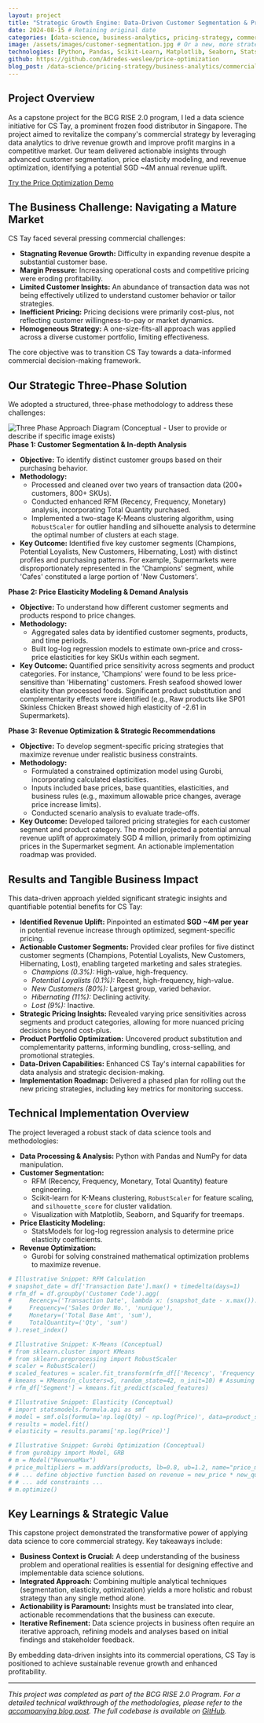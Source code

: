 ```yaml
---
layout: project
title: "Strategic Growth Engine: Data-Driven Customer Segmentation & Price Optimization for CS Tay"
date: 2024-08-15 # Retaining original date
categories: [data-science, business-analytics, pricing-strategy, commercial-strategy, capstone]
image: /assets/images/customer-segmentation.jpg # Or a new, more strategic image
technologies: [Python, Pandas, Scikit-Learn, Matplotlib, Seaborn, StatsModels, Gurobi, RFM Analysis, K-Means Clustering, Price Elasticity Modeling, Revenue Optimization]
github: https://github.com/Adredes-weslee/price-optimization
blog_post: /data-science/pricing-strategy/business-analytics/commercial-strategy/2024/08/15/customer-segmentation-price-optimization.html # Link to the new blog post
---
```


## Project Overview

As a capstone project for the BCG RISE 2.0 program, I led a data science initiative for CS Tay, a prominent frozen food distributor in Singapore. The project aimed to revitalize the company's commercial strategy by leveraging data analytics to drive revenue growth and improve profit margins in a competitive market. Our team delivered actionable insights through advanced customer segmentation, price elasticity modeling, and revenue optimization, identifying a potential SGD ~4M annual revenue uplift.

<div class="demo-link-container">
  <a href="https://adredes-weslee-price-optimization-streamlitapp-yxjoe3.streamlit.app/" class="demo-button" target="_blank" rel="noopener noreferrer">
    <i class="fas fa-chart-line"></i> Try the Price Optimization Demo
  </a>
</div>

## The Business Challenge: Navigating a Mature Market

CS Tay faced several pressing commercial challenges:
* **Stagnating Revenue Growth:** Difficulty in expanding revenue despite a substantial customer base.
* **Margin Pressure:** Increasing operational costs and competitive pricing were eroding profitability.
* **Limited Customer Insights:** An abundance of transaction data was not being effectively utilized to understand customer behavior or tailor strategies.
* **Inefficient Pricing:** Pricing decisions were primarily cost-plus, not reflecting customer willingness-to-pay or market dynamics.
* **Homogeneous Strategy:** A one-size-fits-all approach was applied across a diverse customer portfolio, limiting effectiveness.

The core objective was to transition CS Tay towards a data-informed commercial decision-making framework.

## Our Strategic Three-Phase Solution

We adopted a structured, three-phase methodology to address these challenges:

![Three Phase Approach Diagram (Conceptual - User to provide or describe if specific image exists)](/assets/images/three-phase-approach-placeholder.png) **Phase 1: Customer Segmentation & In-depth Analysis**
* **Objective:** To identify distinct customer groups based on their purchasing behavior.
* **Methodology:**
    * Processed and cleaned over two years of transaction data (200+ customers, 800+ SKUs).
    * Conducted enhanced RFM (Recency, Frequency, Monetary) analysis, incorporating Total Quantity purchased.
    * Implemented a two-stage K-Means clustering algorithm, using `RobustScaler` for outlier handling and silhouette analysis to determine the optimal number of clusters at each stage.
* **Key Outcome:** Identified five key customer segments (Champions, Potential Loyalists, New Customers, Hibernating, Lost) with distinct profiles and purchasing patterns. For example, Supermarkets were disproportionately represented in the 'Champions' segment, while 'Cafes' constituted a large portion of 'New Customers'.

**Phase 2: Price Elasticity Modeling & Demand Analysis**
* **Objective:** To understand how different customer segments and products respond to price changes.
* **Methodology:**
    * Aggregated sales data by identified customer segments, products, and time periods.
    * Built log-log regression models to estimate own-price and cross-price elasticities for key SKUs within each segment.
* **Key Outcome:** Quantified price sensitivity across segments and product categories. For instance, 'Champions' were found to be less price-sensitive than 'Hibernating' customers. Fresh seafood showed lower elasticity than processed foods. Significant product substitution and complementarity effects were identified (e.g., Raw products like SP01 Skinless Chicken Breast showed high elasticity of -2.61 in Supermarkets).

**Phase 3: Revenue Optimization & Strategic Recommendations**
* **Objective:** To develop segment-specific pricing strategies that maximize revenue under realistic business constraints.
* **Methodology:**
    * Formulated a constrained optimization model using Gurobi, incorporating calculated elasticities.
    * Inputs included base prices, base quantities, elasticities, and business rules (e.g., maximum allowable price changes, average price increase limits).
    * Conducted scenario analysis to evaluate trade-offs.
* **Key Outcome:** Developed tailored pricing strategies for each customer segment and product category. The model projected a potential annual revenue uplift of approximately SGD 4 million, primarily from optimizing prices in the Supermarket segment. An actionable implementation roadmap was provided.

## Results and Tangible Business Impact

This data-driven approach yielded significant strategic insights and quantifiable potential benefits for CS Tay:

* **Identified Revenue Uplift:** Pinpointed an estimated **SGD ~4M per year** in potential revenue increase through optimized, segment-specific pricing.
* **Actionable Customer Segments:** Provided clear profiles for five distinct customer segments (Champions, Potential Loyalists, New Customers, Hibernating, Lost), enabling targeted marketing and sales strategies.
    * _Champions (0.3%):_ High-value, high-frequency.
    * _Potential Loyalists (0.1%):_ Recent, high-frequency, high-value.
    * _New Customers (80%):_ Largest group, varied behavior.
    * _Hibernating (11%):_ Declining activity.
    * _Lost (9%):_ Inactive.
* **Strategic Pricing Insights:** Revealed varying price sensitivities across segments and product categories, allowing for more nuanced pricing decisions beyond cost-plus.
* **Product Portfolio Optimization:** Uncovered product substitution and complementarity patterns, informing bundling, cross-selling, and promotional strategies.
* **Data-Driven Capabilities:** Enhanced CS Tay's internal capabilities for data analysis and strategic decision-making.
* **Implementation Roadmap:** Delivered a phased plan for rolling out the new pricing strategies, including key metrics for monitoring success.

## Technical Implementation Overview

The project leveraged a robust stack of data science tools and methodologies:

* **Data Processing & Analysis:** Python with Pandas and NumPy for data manipulation.
* **Customer Segmentation:**
    * RFM (Recency, Frequency, Monetary, Total Quantity) feature engineering.
    * Scikit-learn for K-Means clustering, `RobustScaler` for feature scaling, and `silhouette_score` for cluster validation.
    * Visualization with Matplotlib, Seaborn, and Squarify for treemaps.
* **Price Elasticity Modeling:**
    * StatsModels for log-log regression analysis to determine price elasticity coefficients.
* **Revenue Optimization:**
    * Gurobi for solving constrained mathematical optimization problems to maximize revenue.

```python
# Illustrative Snippet: RFM Calculation
# snapshot_date = df['Transaction Date'].max() + timedelta(days=1)
# rfm_df = df.groupby('Customer Code').agg(
#     Recency=('Transaction Date', lambda x: (snapshot_date - x.max()).days),
#     Frequency=('Sales Order No.', 'nunique'),
#     Monetary=('Total Base Amt', 'sum'),
#     TotalQuantity=('Qty', 'sum')
# ).reset_index()

# Illustrative Snippet: K-Means (Conceptual)
# from sklearn.cluster import KMeans
# from sklearn.preprocessing import RobustScaler
# scaler = RobustScaler()
# scaled_features = scaler.fit_transform(rfm_df[['Recency', 'Frequency', 'Monetary', 'TotalQuantity']])
# kmeans = KMeans(n_clusters=5, random_state=42, n_init=10) # Assuming k=5
# rfm_df['Segment'] = kmeans.fit_predict(scaled_features)

# Illustrative Snippet: Elasticity (Conceptual)
# import statsmodels.formula.api as smf
# model = smf.ols(formula='np.log(Qty) ~ np.log(Price)', data=product_segment_sales_data)
# results = model.fit()
# elasticity = results.params['np.log(Price)']

# Illustrative Snippet: Gurobi Optimization (Conceptual)
# from gurobipy import Model, GRB
# m = Model("RevenueMax")
# price_multipliers = m.addVars(products, lb=0.8, ub=1.2, name="price_mult")
# # ... define objective function based on revenue = new_price * new_quantity(elasticity) ...
# # ... add constraints ...
# m.optimize()
```

## Key Learnings & Strategic Value

This capstone project demonstrated the transformative power of applying data science to core commercial strategy. Key takeaways include:

* **Business Context is Crucial:** A deep understanding of the business problem and operational realities is essential for designing effective and implementable data science solutions.
* **Integrated Approach:** Combining multiple analytical techniques (segmentation, elasticity, optimization) yields a more holistic and robust strategy than any single method alone.
* **Actionability is Paramount:** Insights must be translated into clear, actionable recommendations that the business can execute.
* **Iterative Refinement:** Data science projects in business often require an iterative approach, refining models and analyses based on initial findings and stakeholder feedback.

By embedding data-driven insights into its commercial operations, CS Tay is positioned to achieve sustainable revenue growth and enhanced profitability.

---

*This project was completed as part of the BCG RISE 2.0 Program. For a detailed technical walkthrough of the methodologies, please refer to the [accompanying blog post](/data-science/pricing-strategy/business-analytics/commercial-strategy/2024/08/15/customer-segmentation-price-optimization.html). The full codebase is available on [GitHub](https://github.com/Adredes-weslee/price-optimization).*
